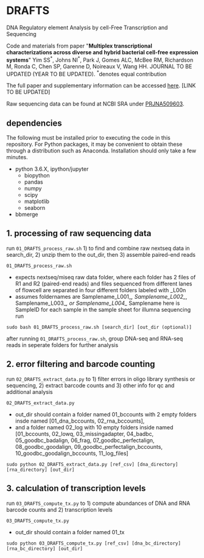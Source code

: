# DRAFTS

DNA Regulatory element Analysis by cell-Free Transcription and Sequencing

<p>Code and materials from paper "<b>Multiplex transcriptional characterizations across diverse and hybrid bacterial cell-free expression systems</b>" Yim SS<sup>*</sup>, Johns NI<sup>*</sup>, Park J, Gomes ALC, McBee RM, Richardson M, Ronda C, Chen SP, Garenne D, Noireaux V, Wang HH. JOURNAL TO BE UPDATED (YEAR TO BE UPDATED). <sup>*</sup>denotes equal contribution</p>

<p>The full paper and supplementary information can be accessed <a href="http://wanglab.c2b2.columbia.edu/publications/">here</a>. [LINK TO BE UPDATED]</p>

<p>Raw sequencing data can be found at NCBI SRA under <a href="https://www.ncbi.nlm.nih.gov/bioproject/PRJNA509603">PRJNA509603</a>.</p>

## dependencies
The following must be installed prior to executing the code in this repository. For Python packages, it may be convenient to obtain these through a distribution such as Anaconda. Installation should only take a few minutes.
<UL>
<LI>python 3.6.X, ipython/jupyter
<UL>
<LI>biopython
<LI>pandas
<LI>numpy
<LI>scipy
<LI>matplotlib
<LI>seaborn
</UL>
<LI>bbmerge
</UL>

## 1. processing of raw sequencing data
run `01_DRAFTS_process_raw.sh` 1) to find and combine raw nextseq data in search_dir, 2) unzip them to the out_dir, then 3) assemble paired-end reads

`01_DRAFTS_process_raw.sh`
- expects nextseq/miseq raw data folder, where each folder has 2 files of R1 and R2 (paired-end reads) and files sequenced from different lanes of flowcell are separated in four different folders labeled with _L00n
- assumes foldernames are Samplename_L001_*, Samplename_L002_*, Samplename_L003_*, or Samplename_L004_*
Samplename here is SampleID for each sample in the sample sheet for illumna sequencing run

```
sudo bash 01_DRAFTS_process_raw.sh [search_dir] [out_dir (optional)]
```
after running `01_DRAFTS_process_raw.sh`, group DNA-seq and RNA-seq reads in seperate folders for further analysis

## 2. error filtering and barcode counting
run `02_DRAFTS_extract_data.py` to 1) filter errors in oligo library synthesis or sequencing, 2) extract barcode counts and 3) other info for qc and additional analysis

`02_DRAFTS_extract_data.py`
- out_dir should contain a folder named 01_bccounts with 2 empty folders insde named [01_dna_bccounts, 02_rna_bccounts],
- and a folder named 02_log with 10 empty folders inside named [01_bccounts, 02_lowq, 03_missingadapter, 04_badbc, 05_goodbc_badalign, 06_frag, 07_goodbc_perfectalign, 08_goodbc_goodalign, 09_goodbc_perfectalign_bccounts, 10_goodbc_goodalign_bccounts, 11_log_files]

```
sudo python 02_DRAFTS_extract_data.py [ref_csv] [dna_directory] [rna_directory] [out_dir]
```

## 3. calculation of transcription levels
run `03_DRAFTS_compute_tx.py` to 1) compute abundances of DNA and RNA barcode counts and 2) transcription levels

`03_DRAFTS_compute_tx.py`
- out_dir should contain a folder named 01_tx

```
sudo python 03_DRAFTS_compute_tx.py [ref_csv] [dna_bc_directory] [rna_bc_directory] [out_dir]
```
